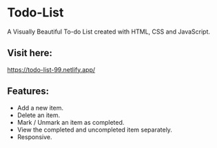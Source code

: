 # Todo-List
A Visually Beautiful To-do List created with HTML, CSS and JavaScript.

## Visit here:
https://todo-list-99.netlify.app/

## Features:
  * Add a new item.
  * Delete an item.
  * Mark / Unmark an item as completed.
  * View the completed and uncompleted item separately.
  * Responsive.
